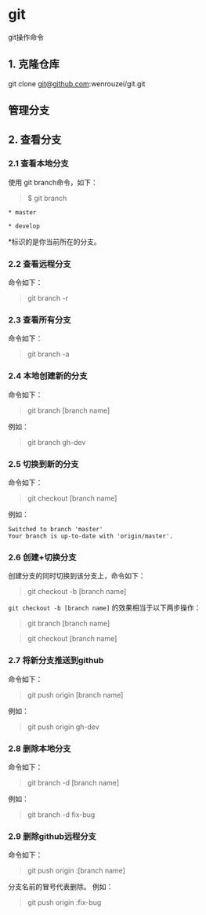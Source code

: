 # git
git操作命令

## 1. 克隆仓库
git clone git@github.com:wenrouzei/git.git
## 管理分支
## 2. 查看分支
### 2.1 查看本地分支
使用 git branch命令，如下：

>$ git branch

`* master`

`* develop`

*标识的是你当前所在的分支。

### 2.2 查看远程分支
命令如下：

>git branch -r

### 2.3 查看所有分支
命令如下：

>git branch -a

### 2.4 本地创建新的分支
命令如下：

>git branch [branch name]

例如：

>git branch gh-dev

### 2.5 切换到新的分支
命令如下：

>git checkout [branch name]

例如：

```$ git checkout master
Switched to branch 'master'
Your branch is up-to-date with 'origin/master'.
```

### 2.6 创建+切换分支
创建分支的同时切换到该分支上，命令如下：

>git checkout -b [branch name]

`git checkout -b [branch name]` 的效果相当于以下两步操作：

>git branch [branch name]

>git checkout [branch name]


### 2.7 将新分支推送到github
命令如下：

>git push origin [branch name]

例如：

>git push origin gh-dev

### 2.8 删除本地分支
命令如下：

>git branch -d [branch name]

例如：

>git branch -d fix-bug

### 2.9 删除github远程分支
命令如下：

>git push origin :[branch name]

分支名前的冒号代表删除。 
例如：

>git push origin :fix-bug
